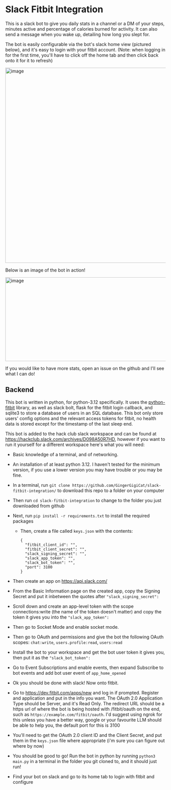 # Slack Fitbit Integration

This is a slack bot to give you daily stats in a channel or a DM of your steps, minutes active and percentage of calories burned for activity. It can also send a message when you wake up, detailing how long you slept for.

The bot is easily configurable via the bot's slack home view (pictured below), and it's easy to login with your fitbit account. (Note: when logging in for the first time, you'll have to click off the home tab and then click back onto it for it to refresh)

<img width="1042" height="612" alt="image" src="https://github.com/user-attachments/assets/0db099a8-9683-47ba-877e-2fcd14b48c81" />


Below is an image of the bot in action!

<img width="658" height="263" alt="image" src="https://github.com/user-attachments/assets/42e03119-a571-4137-b270-53bd39cce32c" />


If you would like to have more stats, open an issue on the github and I'll see what I can do!


## Backend

This bot is written in python, for python-3.12 specifically. It uses the [python-fitbit](https://github.com/orcasgit/python-fitbit) library, as well as slack bolt, flask for the fitbit login callback, and sqlite3 to store a database of users in an SQL database. This bot only store users' config options and the relevant access tokens for fitbit, no health data is stored except for the timestamp of the last sleep end.

This bot is added to the hack club slack workspace and can be found at https://hackclub.slack.com/archives/D098A50R7HD, however if you want to run it yourself for a different workspace here's what you will need:

- Basic knowledge of a terminal, and of networking.
- An installation of at least python 3.12. I haven't tested for the minimum version, if you use a lower version you may have trouble or you may be fine.
- In a terminal, run `git clone https://github.com/GingerGigiCat/slack-fitbit-integration/` to download this repo to a folder on your computer
- Then run `cd slack-fitbit-integration` to change to the folder you just downloaded from github
- Next, run `pip install -r requirements.txt` to install the required packages
  - Then, create a file called `keys.json` with the contents: 
    ```
    {
      "fitbit_client_id": "",
      "fitbit_client_secret": "",
      "slack_signing_secret": "",
      "slack_app_token": "",
      "slack_bot_token": "",
      "port": 3100
    }
    ```

- Then create an app on https://api.slack.com/
- From the Basic Information page on the created app, copy the Signing Secret and put it inbetween the quotes after `"slack_signing_secret": `
- Scroll down and create an app-level token with the scope connections:write (the name of the token doesn't matter) and copy the token it gives you into the `"slack_app_token": `
- Then go to Socket Mode and enable socket mode.
- Then go to OAuth and permissions and give the bot the following OAuth scopes: `chat:write`, `users.profile:read`, `users:read`
- Install the bot to your workspace and get the bot user token it gives you, then put it as the `"slack_bot_token": `
- Go to Event Subscriptions and enable events, then expand Subscribe to bot events and add bot user event of `app_home_opened`
- Ok you should be done with slack! Now onto fitbit.

- Go to https://dev.fitbit.com/apps/new and log in if prompted. Register and application and put in the info you want. The OAuth 2.0 Application Type should be Server, and it's Read Only. The redirect URL should be a https url of where the bot is being hosted with /fitbit/oauth on the end, such as `https://example.com/fitbit/oauth`. I'd suggest using ngrok for this unless you have a better way, google or your favourite LLM should be able to help you, the default port for this is 3100
- You'll need to get the OAuth 2.0 client ID and the Client Secret, and put them in the `keys.json` file where appropriate (i'm sure you can figure out where by now)
- You should be good to go! Run the bot in python by running `python3 main.py` in a terminal in the folder you git cloned to, and it should just run!
- Find your bot on slack and go to its home tab to login with fitbit and configure
